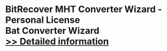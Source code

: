 # BitRecover MHT Converter Wizard - Personal License<br />Bat Converter Wizard<br />[>> Detailed information](https://secure.shareit.com/shareit/product.html?productid=300953412&affiliateid=200057808)
